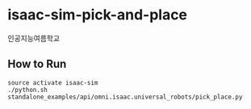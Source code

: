 # isaac-sim-pick-and-place
인공지능여름학교

## How to Run
```
source activate isaac-sim
./python.sh standalone_examples/api/omni.isaac.universal_robots/pick_place.py 

```
